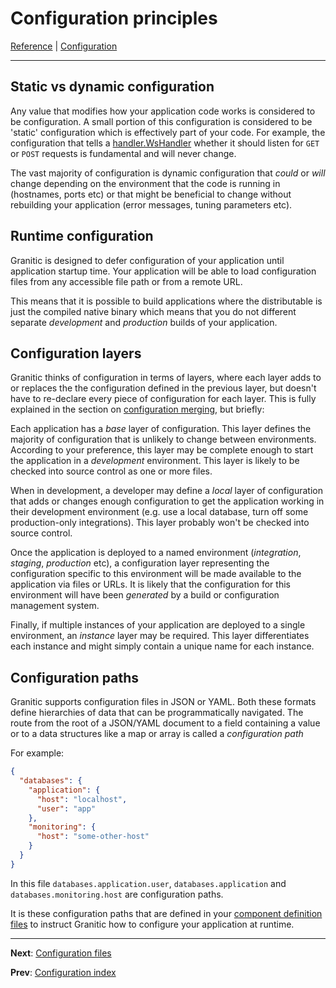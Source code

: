 # Configuration principles
[Reference](README.md) | [Configuration](cfg-index.md)

---

## Static vs dynamic configuration

Any value that modifies how your application code works is considered to be configuration. A small portion of this
configuration is considered to be 'static' configuration which is effectively part of your code. For example, the configuration
that tells a [handler.WsHandler](https://godoc.org/github.com/graniticio/granitic/ws/handler#WsHandler) whether it should
listen for `GET` or `POST` requests is fundamental and will never change.

The vast majority of configuration is dynamic configuration that _could_ or _will_ change depending on the environment
that the code is running in (hostnames, ports etc) or that might be beneficial to change without rebuilding your
application (error messages, tuning parameters etc).

## Runtime configuration

Granitic is designed to defer configuration of your application until application startup time. Your application
will be able to load configuration files from any accessible file path or from a remote URL.

This means that it is possible to build applications where the distributable is just the compiled native binary which 
means that you do not different separate _development_ and _production_ builds of your application.

## Configuration layers

Granitic thinks of configuration in terms of layers, where each layer adds to or replaces the the configuration defined
in the previous layer, but doesn't have to re-declare every piece of configuration for each layer. This is fully
explained in the section on [configuration merging](cfg-merging.md), but briefly:

Each application has a _base_ layer of configuration. This layer defines the majority of configuration that is unlikely
to change between environments. According to your preference, this layer may be complete enough to start the application
in a _development_ environment. This layer is likely to be checked into source control as one or more files.

When in development, a developer may define a _local_ layer of configuration that adds or changes enough configuration
to get the application working in their development environment (e.g. use a local database, turn off some production-only
integrations). This layer probably won't be checked into source control.

Once the application is deployed to a named environment (_integration_, _staging_, _production_ etc), a configuration layer
representing the configuration specific to this environment will be made available to the application via files or URLs. 
It is likely that the configuration for this environment will have been _generated_ by a build or configuration management 
system.

Finally, if multiple instances of your application are deployed to a single environment, an _instance_ layer may be required.
This layer differentiates each instance and might simply contain a unique name for each instance.

## Configuration paths

Granitic supports configuration files in JSON or YAML. Both these formats define hierarchies of data that can be 
programmatically navigated. The route from the root of a JSON/YAML document to a field containing a value or to a data
structures like a  map or array is called a _configuration path_

For example:

```json
{
  "databases": {
    "application": {
      "host": "localhost",
      "user": "app"
    },
    "monitoring": {
      "host": "some-other-host"
    }
  }
}
```

In this file `databases.application.user`, `databases.application` and `databases.monitoring.host` are configuration paths. 

It is these configuration paths that are defined in your [component definition files](ioc-definition-files.md) to instruct
Granitic how to configure your application at runtime.

---
**Next**: [Configuration files](cfg-files.md)

**Prev**: [Configuration index](cfg-index.md)



